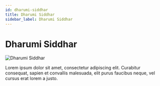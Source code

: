 ```yaml
---
id: dharumi-siddhar
title: Dharumi Siddhar
sidebar_label: Dharumi Siddhar
---
```


# Dharumi Siddhar

![Dharumi Siddhar](/img/exampleimg.png)


Lorem ipsum dolor sit amet, consectetur adipiscing elit. Curabitur consequat, sapien et convallis malesuada, elit purus faucibus neque, vel cursus erat lorem a justo.

